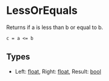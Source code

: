 # LessOrEquals

Returns if a is less than b or equal to b.

```
c = a <= b
```

## Types

- Left: [float](/MdDocs/Types/Float.md), Right: [float](/MdDocs/Types/Float.md), Result: [bool](/MdDocs/Types/Bool.md)

